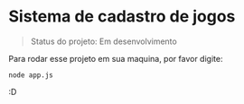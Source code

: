 # Sistema de cadastro de jogos

> Status do projeto: Em desenvolvimento

Para rodar esse projeto em sua maquina, por favor digite:


```
node app.js
```

:D